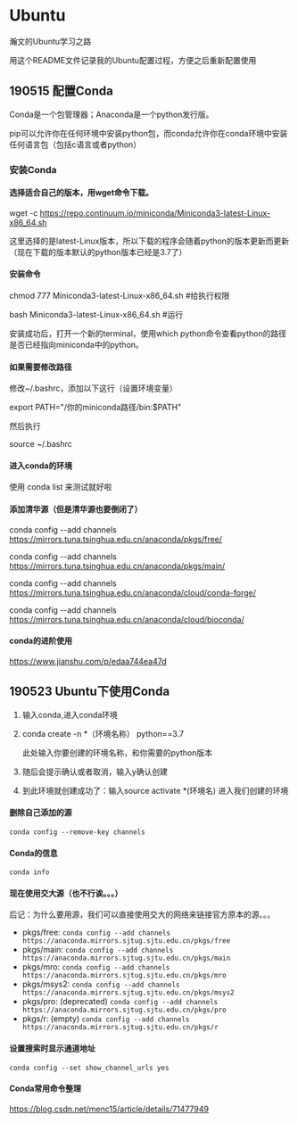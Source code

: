 # Ubuntu

瀚文的Ubuntu学习之路

用这个README文件记录我的Ubuntu配置过程，方便之后重新配置使用

## 190515 配置Conda

Conda是一个包管理器；Anaconda是一个python发行版。

pip可以允许你在任何环境中安装python包，而conda允许你在conda环境中安装任何语言包（包括c语言或者python）

### 安装Conda

#### 选择适合自己的版本，用wget命令下载。

wget -c https://repo.continuum.io/miniconda/Miniconda3-latest-Linux-x86_64.sh

这里选择的是latest-Linux版本，所以下载的程序会随着python的版本更新而更新（现在下载的版本默认的python版本已经是3.7了）

#### 安装命令

chmod 777 Miniconda3-latest-Linux-x86_64.sh #给执行权限

bash Miniconda3-latest-Linux-x86_64.sh #运行

安装成功后，打开一个新的terminal，使用which python命令查看python的路径是否已经指向miniconda中的python。

#### 如果需要修改路径

修改~/.bashrc，添加以下这行（设置环境变量）

export PATH="/你的miniconda路径/bin:$PATH"

然后执行

source ~/.bashrc

#### 进入conda的环境

使用 conda list 来测试就好啦

#### 添加清华源（但是清华源也要倒闭了）

conda config --add channels https://mirrors.tuna.tsinghua.edu.cn/anaconda/pkgs/free/

conda config --add channels https://mirrors.tuna.tsinghua.edu.cn/anaconda/pkgs/main/

conda config --add channels https://mirrors.tuna.tsinghua.edu.cn/anaconda/cloud/conda-forge/

conda config --add channels https://mirrors.tuna.tsinghua.edu.cn/anaconda/cloud/bioconda/

#### conda的进阶使用

https://www.jianshu.com/p/edaa744ea47d

## 190523 Ubuntu下使用Conda

1. 输入conda,进入conda环境

2. conda create -n *（环境名称） python==3.7

   此处输入你要创建的环境名称，和你需要的python版本

3. 随后会提示确认或者取消，输入y确认创建

4. 到此环境就创建成功了：输入source activate *(环境名) 进入我们创建的环境

#### 删除自己添加的源

`conda config --remove-key channels`

#### Conda的信息

`conda info`

#### 现在使用交大源（也不行诶。。。）

后记：为什么要用源，我们可以直接使用交大的网络来链接官方原本的源。。。

- pkgs/free: `conda config --add channels https://anaconda.mirrors.sjtug.sjtu.edu.cn/pkgs/free`
- pkgs/main: `conda config --add channels https://anaconda.mirrors.sjtug.sjtu.edu.cn/pkgs/main`
- pkgs/mro: `conda config --add channels https://anaconda.mirrors.sjtug.sjtu.edu.cn/pkgs/mro`
- pkgs/msys2: `conda config --add channels https://anaconda.mirrors.sjtug.sjtu.edu.cn/pkgs/msys2`
- pkgs/pro: (deprecated) `conda config --add channels https://anaconda.mirrors.sjtug.sjtu.edu.cn/pkgs/pro`
- pkgs/r: (empty) `conda config --add channels https://anaconda.mirrors.sjtug.sjtu.edu.cn/pkgs/r`

#### 设置搜索时显示通道地址

`conda config --set show_channel_urls yes`

#### Conda常用命令整理
https://blog.csdn.net/menc15/article/details/71477949
